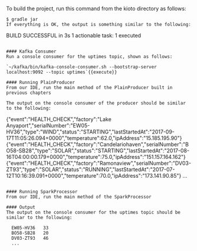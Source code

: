 To build the project, run this command from the kioto directory as follows:

```
$ gradle jar
If everything is OK, the output is something similar to the following:

```
BUILD SUCCESSFUL in 3s
1 actionable task: 1 executed
```

#### Kafka Consumer
Run a console consumer for the uptimes topic, shown as follows:

`~/kafka/bin/kafka-console-consumer.sh --bootstrap-server localhost:9092 --topic uptimes`{{execute}} 

#### Running PlainProducer
From our IDE, run the main method of the PlainProducer built in previous chapters

The output on the console consumer of the producer should be similar to the following:
```
{"event":"HEALTH_CHECK","factory":"Lake Anyaport","serialNumber":"EW05-HV36","type":"WIND","status":"STARTING","lastStartedAt":"2017-09-17T11:05:26.094+0000","temperature":62.0,"ipAddress":"15.185.195.90"}
{"event":"HEALTH_CHECK","factory":"Candelariohaven","serialNumber":"BO58-SB28","type":"SOLAR","status":"STARTING","lastStartedAt":"2017-08-16T04:00:00.179+0000","temperature":75.0,"ipAddress":"151.157.164.162"}
{"event":"HEALTH_CHECK","factory":"Ramonaview","serialNumber":"DV03-ZT93","type":"SOLAR","status":"RUNNING","lastStartedAt":"2017-07-12T10:16:39.091+0000","temperature":70.0,"ipAddress":"173.141.90.85"}
...
```

#### Running SparkProcessor
From our IDE, run the main method of the SparkProcessor

#### Output
The output on the console consumer for the uptimes topic should be similar to the following:
```
      EW05-HV36   33
      BO58-SB28   20
      DV03-ZT93   46
      ...
```
